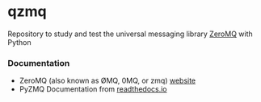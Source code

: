 # qzmq
Repository to study and test the universal messaging library [ZeroMQ](https://zeromq.org/) with Python 

### Documentation
* ZeroMQ (also known as ØMQ, 0MQ, or zmq) [website](https://zeromq.org/)
* PyZMQ Documentation from [readthedocs.io](https://pyzmq.readthedocs.io/en/latest/)
